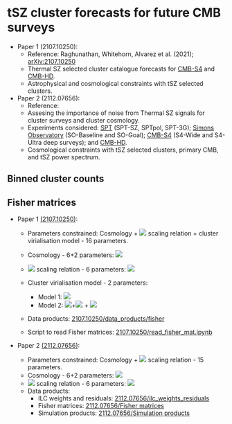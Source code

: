 # tSZ cluster forecasts for future CMB surveys
 * Paper 1 (2107.10250):
   * Reference: Raghunathan, Whitehorn, Alvarez et al. (2021); [arXiv:2107.10250](https://arxiv.org/abs/2107.10250)
   * Thermal SZ selected cluster catalogue forecasts for [CMB-S4](https://arxiv.org/abs/1907.04473) and [CMB-HD](https://arxiv.org/abs/1906.10134). 
   * Astrophysical and cosmological constraints with tSZ selected clusters.
* Paper 2 (2112.07656):
   * Reference:
   * Assesing the importance of noise from Thermal SZ signals for cluster surveys and cluster cosmology.
   * Experiments considered: [SPT](https://pole.uchicago.edu/public/Home.html) (SPT-SZ, SPTpol, SPT-3G); [Simons Observatory](https://arxiv.org/abs/1808.07445) (SO-Baseline and SO-Goal); [CMB-S4](https://arxiv.org/abs/1907.04473) (S4-Wide and S4-Ultra deep surveys); and [CMB-HD](https://arxiv.org/abs/1906.10134). 
   * Cosmological constraints with tSZ selected clusters, primary CMB, and tSZ power spectrum.

<!-- # Coming soon. Please check back on July 26, 2021 -->

## Binned cluster counts

## Fisher matrices
* Paper 1 [(2107.10250)](https://arxiv.org/abs/2107.10250):
  * Parameters constrained: Cosmology + <img src="https://render.githubusercontent.com/render/math?math=Y_{\rm SZ}-M"> scaling relation + cluster virialisation model - 16 parameters.
  * Cosmology - 6+2 parameters: <img src="https://render.githubusercontent.com/render/math?math=\Lambda CDM, \sum m_{\nu}, w_{\rm DE} ">
  * <img src="https://render.githubusercontent.com/render/math?math=Y_{\rm SZ}-M"> scaling relation - 6 parameters: <img src="https://render.githubusercontent.com/render/math?math=\alpha_{\rm Y}, \beta_{\rm Y}, \gamma_{\rm Y}, \sigma_{\rm logY}, \alpha_{\sigma}, \gamma_{\sigma}">
  * Cluster virialisation model - 2 parameters:
    * Model 1: <img src="https://render.githubusercontent.com/render/math?math={\rm v}(z) = \eta_{\rm v}(z) (1 - b_{\rm HSE})^{\alpha_{Y}}">
    * Model 2: <img src="https://render.githubusercontent.com/render/math?math={\rm v}(z) = A_{\rm v} {\rm ln}(1">+<img src="https://render.githubusercontent.com/render/math?math=z)"> + <img src="https://render.githubusercontent.com/render/math?math=B_{\rm v}">
     
  * Data products: [2107.10250/data_products/fisher](https://github.com/sriniraghunathan/tSZ_cluster_forecasts/tree/main/2107.10250/data_products/fisher)
  * Script to read Fisher matrices: [2107.10250/read_fisher_mat.ipynb](https://github.com/sriniraghunathan/tSZ_cluster_forecasts/blob/main/2107.10250/read_fisher_mat.ipynb)

* Paper 2 [(2112.07656)](https://arxiv.org/abs/2112.07656):
  * Parameters constrained: Cosmology + <img src="https://render.githubusercontent.com/render/math?math=Y_{\rm SZ}-M"> scaling relation - 15 parameters.
  * Cosmology - 6+2 parameters: <img src="https://render.githubusercontent.com/render/math?math=\Lambda CDM, \sum m_{\nu}, w_{\rm DE} ">
  * <img src="https://render.githubusercontent.com/render/math?math=Y_{\rm SZ}-M"> scaling relation - 6 parameters: <img src="https://render.githubusercontent.com/render/math?math=\alpha_{\rm Y}, \beta_{\rm Y}, \gamma_{\rm Y}, \sigma_{\rm logY}, \alpha_{\sigma}, \gamma_{\sigma}">
  * Data products:
    * ILC weights and residuals: [2112.07656/ilc_weights_residuals](https://github.com/sriniraghunathan/tSZ_cluster_forecasts/tree/main/2112.07656/ilc_weights_residuals)
    * Fisher matrices: [2112.07656/Fisher matrices](https://github.com/sriniraghunathan/tSZ_cluster_forecasts/tree/main/2112.07656/Fisher)
    * Simulation products: [2112.07656/Simulation products](https://github.com/sriniraghunathan/tSZ_cluster_forecasts/tree/main/2112.07656/sim_products)
